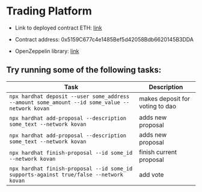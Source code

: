# Trading Platform


- Link to deployed contract ETH: [link](https://kovan.etherscan.io/address/0x5159C677c4e1485Bef5d42058Bdb6620145B3DDA#code)
- Contract address: 0x5159C677c4e1485Bef5d42058Bdb6620145B3DDA


- OpenZeppelin library: [link](https://github.com/OpenZeppelin/openzeppelin-contracts)



## Try running some of the following tasks:

| Task | Description |
| --- | --- |
| `npx hardhat deposit --user some_address --amount some_amount --id some_value --network kovan` | makes deposit for voting to dao |
| `npx hardhat add-proposal --description some_text --network kovan` | adds new proposal |
| `npx hardhat add-proposal --description some_text --network kovan` | adds new proposal |
| `npx hardhat finish-proposal --id some_id --network kovan` | finish current proposal |
| `npx hardhat finish-proposal --id some_id supports-against true/false --network kovan` | add vote |